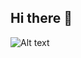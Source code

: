 ## Hi there 👋

![Alt text](https://spotify-recently-played-readme.vercel.app/api?user=31zzkte52xkz4zbaw5wle4jlljne&count={count})
